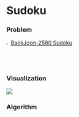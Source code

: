 # Sudoku

### Problem
<img src="https://d2gd6pc034wcta.cloudfront.net/tier/12.svg" width="1.5%"> [BaekJoon-2580 Sudoku](https://www.acmicpc.net/problem/2580)

### Visualization
<img src="https://user-images.githubusercontent.com/62281102/210170048-3650c6bd-1de3-4135-b2cd-6c9c3b1eb771.gif">

### Algorithm
